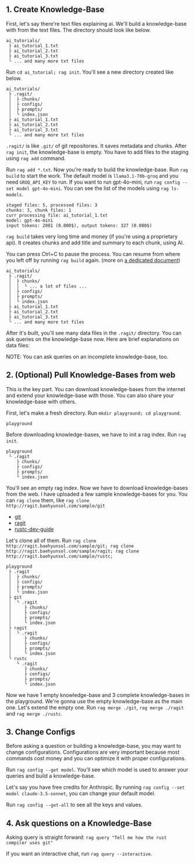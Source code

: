 ## 1. Create Knowledge-Base

First, let's say there're text files explaining ai. We'll build a knowledge-base with from the text files. The directory should look like below.

```
ai_tutorials/
 ├ ai_tutorial_1.txt
 ├ ai_tutorial_2.txt
 ├ ai_tutorial_3.txt
 ╰ ... and many more txt files
```

Run `cd ai_tutorial; rag init`. You'll see a new directory created like below.

```
ai_tutorials/
 ├ .ragit/
 │  ├ chunks/
 │  ├ configs/
 │  ├ prompts/
 │  ╰ index.json
 ├ ai_tutorial_1.txt
 ├ ai_tutorial_2.txt
 ├ ai_tutorial_3.txt
 ╰ ... and many more txt files
```

`.ragit/` is like `.git/` of git repositories. It saves metadata and chunks. After `rag init`, the knowledge-base is empty. You have to add files to the staging using `rag add` command.

Run `rag add *.txt`. Now you're ready to build the knowledge-base. Run `rag build` to start the work. The default model is `llama3.1-70b-groq` and you need `GROQ_API_KEY` to run. If you want to run gpt-4o-mini, run `rag config --set model gpt-4o-mini`. You can see the list of the models using `rag ls-models`.

```
staged files: 5, processed files: 3
chunks: 3, chunk files: 1
curr processing file: ai_tutorial_1.txt
model: gpt-4o-mini
input tokens: 2081 (0.000$), output tokens: 327 (0.000$)
```

`rag build` takes very long time and money (if you're using a proprietary api). It creates chunks and add title and summary to each chunk, using AI.

You can press Ctrl+C to pause the process. You can resume from where you left off by running `rag build` again. (more on [a dedicated document](./commands/build.txt))

```
ai_tutorials/
 ├ .ragit/
 │  ├ chunks/
 │  │  ╰ ... a lot of files ...
 │  ├ configs/
 │  ├ prompts/
 │  ╰ index.json
 ├ ai_tutorial_1.txt
 ├ ai_tutorial_2.txt
 ├ ai_tutorial_3.txt
 ╰ ... and many more txt files
```

After it's built, you'll see many data files in the `.ragit/` directory. You can ask queries on the knowledge-base now. Here are brief explanations on data files:

NOTE: You can ask queries on an incomplete knowledge-base, too.

## 2. (Optional) Pull Knowledge-Bases from web

This is the key part. You can download knowledge-bases from the internet and extend your knowledge-base with those. You can also share your knowledge-base with others.

First, let's make a fresh directory. Run `mkdir playground; cd playground`.

```
playground
```

Before downloading knowledge-bases, we have to init a rag index. Run `rag init`.

```
playground
 ╰ .ragit
    ├ chunks/
    ├ configs/
    ├ prompts/
    ╰ index.json
```

You'll see an empty rag index. Now we have to download knowledge-bases from the web. I have uploaded a few sample knowledge-bases for you. You can `rag clone` them, like `rag clone http://ragit.baehyunsol.com/sample/git`

- [git](http://ragit.baehyunsol.com/sample/git)
- [ragit](http://ragit.baehyunsol.com/sample/ragit)
- [rustc-dev-guide](http://ragit.baehyunsol.com/sample/rustc)

Let's clone all of them. Run `rag clone http://ragit.baehyunsol.com/sample/git; rag clone http://ragit.baehyunsol.com/sample/ragit; rag clone http://ragit.baehyunsol.com/sample/rustc;`

```
playground
 ├ .ragit
 │  ├ chunks/
 │  ├ configs/
 │  ├ prompts/
 │  ╰ index.json
 ├ git
 │  ╰ .ragit
 │     ├ chunks/
 │     ├ configs/
 │     ├ prompts/
 │     ╰ index.json
 ├ ragit
 │  ╰ .ragit
 │     ├ chunks/
 │     ├ configs/
 │     ├ prompts/
 │     ╰ index.json
 ╰ rustc
    ╰ .ragit
       ├ chunks/
       ├ configs/
       ├ prompts/
       ╰ index.json
```

Now we have 1 empty knowledge-base and 3 complete knowledge-bases in the playground. We're gonna use the empty knowledge-base as the main one. Let's extend the empty one. Run `rag merge ./git`, `rag merge ./ragit` and `rag merge ./rustc`.

## 3. Change Configs

Before asking a question or building a knowledge-base, you may want to change configurations. Configurations are very important because most commands cost money and you can optimize it with proper configurations.

Run `rag config --get model`. You'll see which model is used to answer your queries and build a knowledge-base.

Let's say you have free credits for Anthropic. By running `rag config --set model claude-3.5-sonnet`, you can change your default model.

Run `rag config --get-all` to see all the keys and values.

## 4. Ask questions on a Knowledge-Base

Asking query is straight forward: `rag query "Tell me how the rust compiler uses git"`

If you want an interactive chat, run `rag query --interactive`.

